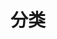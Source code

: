 ---
title: 分类
permalink: /categories
categoriesPage: true
layout: home
article: false
homeCardListPosition: 'left'
page:
  pageSize: 10
---